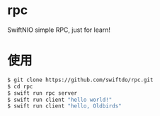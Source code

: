 # rpc

SwiftNIO simple RPC, just for learn!

# 使用

```sh
$ git clone https://github.com/swiftdo/rpc.git
$ cd rpc
$ swift run rpc server
$ swift run client "hello world!"
$ swift run client "hello, Oldbirds"
```
